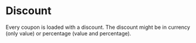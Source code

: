 # Discount

Every coupon is loaded with a discount. The discount might be in currency (only value) or percentage (value and percentage).

